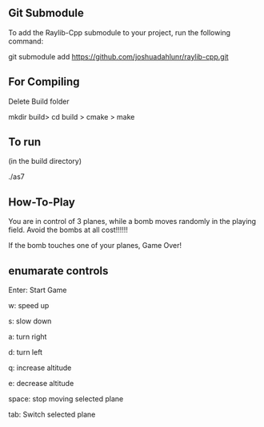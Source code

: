 ## Git Submodule

To add the Raylib-Cpp submodule to your project, run the following command:

git submodule add https://github.com/joshuadahlunr/raylib-cpp.git



## For Compiling

Delete Build folder

mkdir build> cd build > cmake > make 






## To run

(in the build directory)

./as7


## How-To-Play 

You are in control of 3 planes, while a bomb moves randomly in the playing field. Avoid the bombs at all cost!!!!!! 

If the bomb touches one of your planes, Game Over! 


## enumarate controls

Enter: Start Game 

w: speed up

s: slow down 

a: turn right 

d: turn left

q: increase altitude 

e: decrease altitude

space: stop moving selected plane

tab: Switch selected plane 



